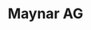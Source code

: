---
title: "Maynar AG"
url: /ciudad-autonoma-de-buenos-aires/maynar-ag-avenida-francisco-beiro/
shop: Autohaus
---